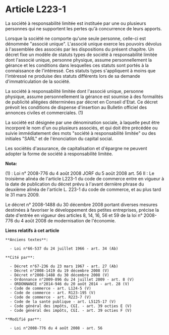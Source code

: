 # Article L223-1

La société à responsabilité limitée est instituée par une ou plusieurs personnes qui ne supportent les pertes qu'à
concurrence de leurs apports.

Lorsque la société ne comporte qu'une seule personne, celle-ci est dénommée "associé unique". L'associé unique exerce les
pouvoirs dévolus à l'assemblée des associés par les dispositions du présent chapitre. Un décret fixe un modèle de statuts
types de société à responsabilité limitée dont l'associé unique, personne physique, assume personnellement la gérance et les
conditions dans lesquelles ces statuts sont portés à la connaissance de l'intéressé. Ces statuts types s'appliquent à moins
que l'intéressé ne produise des statuts différents lors de sa demande d'immatriculation de la société.

La société à responsabilité limitée dont l'associé unique, personne physique, assume personnellement la gérance est soumise à
des formalités de publicité allégées déterminées par décret en Conseil d'Etat. Ce décret prévoit les conditions de dispense
d'insertion au Bulletin officiel des annonces civiles et commerciales. (1)

La société est désignée par une dénomination sociale, à laquelle peut être incorporé le nom d'un ou plusieurs associés, et
qui doit être précédée ou suivie immédiatement des mots "société à responsabilité limitée" ou des initiales "SARL" et de
l'énonciation du capital social.

Les sociétés d'assurance, de capitalisation et d'épargne ne peuvent adopter la forme de société à responsabilité limitée.

**Nota:**

(1) : Loi n° 2008-776 du 4 août 2008 JORF du 5 août 2008 art. 56 II : Le troisième alinéa de l'article L223-1 du code de
commerce entre en vigueur à la date de publication du décret prévu à l'avant dernière phrase du deuxième alinéa de l'article
L. 223-1 du code de commerce, et au plus tard le 31 mars 2009. 

Le décret n° 2008-1488 du 30 décembre 2008 portant diverses mesures destinées à favoriser le développement des petites
entreprises, précise la date d'entrée en vigueur des articles 8, 14, 16, 56 et 59 de la loi n° 2008-776 du 4 août 2008 de
modernisation de l'économie.

**Liens relatifs à cet article**

	**Anciens textes**:

	  - Loi n°66-537 du 24 juillet 1966 - art. 34 (Ab)

	**Cité par**:

	  - Décret n°67-236 du 23 mars 1967 - art. 27 (Ab)
	  - Décret n°2008-1419 du 19 décembre 2008 (V)
	  - Décret n°2008-1488 du 30 décembre 2008 (V)
	  - Ordonnance n°2009-896 du 24 juillet 2009 - art. 8 (V)
	  - ORDONNANCE n°2014-946 du 20 août 2014 - art. 28 (V)
	  - Code de commerce - art. L124-5 (V)
	  - Code de commerce - art. R123-195 (V)
	  - Code de commerce - art. R223-7 (V)
	  - Code de la santé publique - art. L5125-17 (V)
	  - Code général des impôts, CGI. - art. 39 octies E (V)
	  - Code général des impôts, CGI. - art. 39 octies F (V)

	**Modifié par**:

	  - Loi n°2008-776 du 4 août 2008 - art. 56

